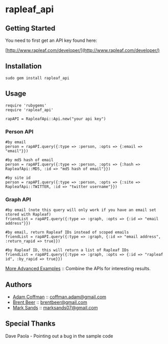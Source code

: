 # rapleaf_api

Getting Started
---------------

You need to first get an API key found here:

[http://www.rapleaf.com/developer/](http://www.rapleaf.com/developer/)
  

Installation
------------

	sudo gem install rapleaf_api

Usage
-----
	require 'rubygems'
	require 'rapleaf_api'

	rapAPI = RapleafApi::Api.new("your api key")
	
### Person API

	#by email
	person = rapAPI.query({:type => :person, :opts => {:email => "email"}})

	#by md5 hash of email
	person = rapAPI.query({:type => :person, :opts => {:hash => RapleafApi::MD5, :id => "md5 hash of email"}})

	#by site id
	person = rapAPI.query({:type => :person, :opts => {:site => RapleafApi::TWITTER, :id => "twitter username"}})

### Graph API

	#by email (note this query will only work if you have an email set stored with Rapleaf)
	friendList = rapAPI.query({:type => :graph, :opts => {:id => "email address"}})

	#by email, return Rapleaf IDs instead of scoped emails
	friendList = rapAPI.query({:type => :graph, {:id => "email address", :return_rapid => true}})

	#by Rapleaf ID, this will return a list of Rapleaf IDs
	friendList = rapAPI.query({:type => :graph, :opts => {:id => "rapleaf id", :by_rapid => true}})
	
[More Advanced Examples](http://github.com/thecoffman/rapleaf_api/blob/master/sample/api_examples.rb) :: Combine the APIs for interesting results.

Authors
-------

* [Adam Coffman](http://github.com/thecoffman) :: coffman.adam@gmail.com
* [Brent Beer](http://github.com/brntbeer) :: brentbeer@gmail.com
* [Mark Sands](http://github.com/marksands) :: marksands07@gmail.com

Special Thanks
-------
Dave Paola - Pointing out a bug in the sample code